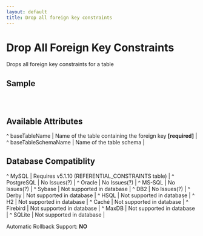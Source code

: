 ```yaml
---
layout: default
title: Drop all foreign key constraints
---
```


# Drop All Foreign Key Constraints #

Drops all foreign key constraints for a table

## Sample ##

<code xml>
<dropAllForeignKeyConstraints
    baseTableName="address"/>
</code>

## Available Attributes ##

^ baseTableName  | Name of the table containing the foreign key **[required]**  | 
^ baseTableSchemaName  | Name of the table schema  | 


## Database Compatiblity ##

^ MySQL  | Requires v5.1.10 (REFERENTIAL_CONSTRAINTS table)  | 
^ PostgreSQL  | No Issues(?)  | 
^ Oracle  | No Issues(?)  | 
^ MS-SQL  | No Issues(?)  | 
^ Sybase  | Not supported in database  | 
^ DB2  | No Issues(?)  | 
^ Derby  | Not supported in database  | 
^ HSQL  | Not supported in database  | 
^ H2  | Not supported in database  | 
^ Caché  | Not supported in database  | 
^ Firebird  | Not supported in database  | 
^ MaxDB  | Not supported in database  | 
^ SQLite  | Not supported in database  |

Automatic Rollback Support: **NO**